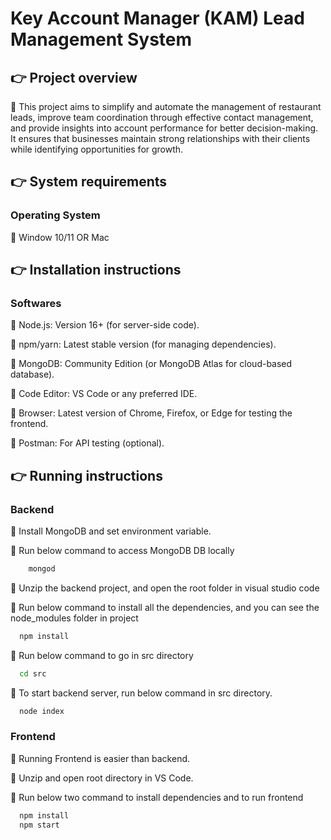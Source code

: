 
# Key Account Manager (KAM) Lead Management System

## 👉 Project overview

🚀 This project aims to simplify and automate the management of restaurant leads, improve team coordination through effective contact management, and provide insights into account performance for better decision-making. It ensures that businesses maintain strong relationships with their clients while identifying opportunities for growth.

## 👉 System requirements
### Operating System
🚀 Window 10/11 OR Mac

## 👉 Installation instructions

### Softwares
🚀 Node.js: Version 16+ (for server-side code).

🚀 npm/yarn: Latest stable version (for managing dependencies).

🚀 MongoDB: Community Edition (or MongoDB Atlas for cloud-based database).

🚀 Code Editor: VS Code or any preferred IDE.

🚀 Browser: Latest version of Chrome, Firefox, or Edge for testing the frontend.

🚀 Postman: For API testing (optional).

## 👉 Running instructions

### Backend
🚀 Install MongoDB and set environment variable.

🚀 Run below command to access MongoDB DB locally
```bash
    mongod
```

🚀 Unzip the backend project, and open the root folder in visual studio code

🚀 Run below command to install all the dependencies, and you can see the node_modules folder in project

```bash
  npm install
```

🚀 Run below command to go in src directory
```bash
  cd src
```

🚀 To start backend server, run below command in src directory.
```bash
  node index
```


### Frontend

🚀 Running Frontend is easier than backend.

🚀 Unzip and open root directory in VS Code.

🚀 Run below two command to install dependencies and to run frontend
```bash
  npm install
  npm start
```
